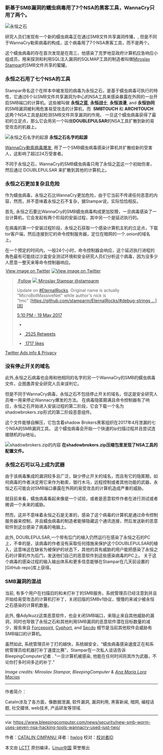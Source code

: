 ### 新基于SMB漏洞的蠕虫病毒用了7个NSA的黑客工具，WannaCry只用了两个。
      

![永恒之石](https://www.bleepstatic.com/content/posts/2017/05/19/EternalRocks.png)

研究人员们发现有一个新的蠕虫病毒正在通过SMB文件共享漏洞传播，, 但是不同于WannaCry勒索病毒的构成，这个病毒用了7个NSA黑客工具，而不是两个。

这个蠕虫病毒的存在首次发现是在周三，他感染了克罗地亚政府计算机应急响应小组成员，用来探测和利用SQL注入漏洞的SQLMAP工具的制造者叫做[Miroslav Stampar][15]的SMB文件共享的蜜罐。

### 永恒之石用了七个NSA的工具

Stampar命名这个在样本中被发现的病毒为永恒之石，是基于蠕虫病毒可执行的特性，它通过6个以SMB文件共享漏洞为中心的NSA工具来感染暴露在外网的一台开启SMB端口的计算机。这些被叫做 **永恒之蓝**, **永恒战士**, **永恒浪漫**, and **永恒协同**的SMB漏洞被利用危害易受攻击的计算机，而  **SMBTOUCH** 和 **ARCHITOUCH** 这两个NSA工具是起检测SMB文件共享漏洞的作用。
一旦这个蠕虫病毒获得了最初的立足点，那么它会用另一个叫做**DOUBLEPULSAR**的NSA工具扩散到新的易受攻击的机器上。

![永恒之石名字的起源](https://www.bleepstatic.com/images/news/u/986406/Malware/EternalRocks-properties.png)
**永恒之石名字的起源**

[WannaCry勒索病毒爆发][16], 用了一个SMB蠕虫病毒感染计算机并扩散给新的受害人，这影响了超过24万受害者。


不同于永恒之石，WannaCry的SMB蠕虫病毒只用了永恒之蓝这一个初始伤害，然后通过 DOUBLEPULSAR 来扩散到其他的计算机上。

### 永恒之石更加复杂且危险

作为蠕虫病毒，永恒之石比WannaCry更加危险，由于它当前不传递任何恶意的内容，然而，并不意味着永恒之石不复杂，据Stampar说，实际恰恰相反。

首先, 永恒之石要比WannaCry的SMB蠕虫病毒构成更加狡猾，一旦病毒感染了一台计算机，它会发起有两个阶段的安装过程，其中另一个是延迟执行的。

在病毒的第一个安装过程阶段，永恒之石获取一个感染计算机主机的立足点，下载tor客户端，然后连接到它的命令控制服务器，定位在暗网的一个.onion的域名上。

在一个预定的时间内，一般24个小时，命令控制器会响应，这个延迟执行进程的角色最有可能绕过沙盒安全测试环境和安全研究人员们分析这个病毒，因为没多少人愿意一整天来等命令控制器响应。
<twitterwidget class="twitter-tweet twitter-tweet-rendered" id="twitter-widget-0" data-tweet-id="865494946974900224" style="position: static; visibility: visible; display: block; transform: rotate(0deg); width: 500px; margin: 10px auto; max-width: 100%; min-width: 220px;">[View image on Twitter][10] [![View image on Twitter](https://pbs.twimg.com/media/DALa50RUwAAXWlg.jpg:small "View image on Twitter")][5] 

> [ Follow][1] [![](https://pbs.twimg.com/profile_images/687638130694995970/Xtras5w3_normal.png) Miroslav Stampar @stamparm][6]
> 
> Update on [#EternalRocks][7]. Original name is actually "MicroBotMassiveNet" while author's nick is "tmc" [https://github.com/stamparm/EternalRocks/#debug-strings …][8]
> 
> [<time class="dt-updated" datetime="2017-05-19T09:10:50+0000" pubdate="" title="Time posted: 19 May 2017, 09:10:50 (UTC)">5:10 PM - 19 May 2017</time>][9]
> 
> *   [][2]
> 
> *   [ 2525 Retweets][3]
> 
> *   [ 1717 likes][4]

[Twitter Ads info & Privacy][11]</twitterwidget>

### 没有停止开关的域名

此外,永恒之石病毒也会用和他相同的名字的另一个WannaCry的SMB的蠕虫病毒文件，企图愚弄安全研究人员来误判它。 

但是不同于WannaCry病毒，永恒之石不包括停止开关的域名，但这是安全研究人员唯一用来停止Wannacry爆发的方法。
在病毒隐匿期满且命令控制器有了响应，永恒之石开始进入安装过程的第二阶段，它会下载一个名为shadowbrokers.zip形式的第二阶段恶意组件。

这个文件能够自解压，它包含着shadow Brokers黑客组织在2017年4月泄漏的七个NSA的SMB漏洞工具。
这个蠕虫病毒会开始一个快速的ip扫描过程并且尝试连接随机的ip地址。

![shadowbrokers.zip的内容](https://www.bleepstatic.com/images/news/u/986406/Malware/EternalRocks-exploits.png)
**在shadowbrokers.zip压缩包里发现了NSA工具的配置文件。**

### 永恒之石可以马上成为武器

由于该病毒集成的漏洞较多且广泛，缺少停止开关的域名，而且有它的隐匿期，如何病毒的作者决定用它来作为勒索，银行木马，远程控制或者其他功能的武器，永恒之石可能会对SMB端口暴露在外网的易受攻击的计算机造成严重的威胁。

就目前来看，蠕虫病毒看起来像是一个试验，或者是恶意软件作者在进行测试或者微调一个未来的威胁。

然而，这并不意味着永恒之石是无害的，感染了这个病毒的计算机是通过命令控制服务器来控制，并且蠕虫病毒的制造者能够隐藏这个通讯连接，然后发送新的恶意软件到这台感染了病毒的电脑上。

此外, DOUBLEPULSAR,一个带有后门的植入仍然运行在感染了永恒之石的PC上，不幸的是，该病毒的作者没有采取任何措施来保护这个DOUBLEPULSAR的植入，这意味这在缺省为被保护的状态下，其他的具有威胁的用户能把感染了永恒之石的计算机作为后门，发送他们自己的恶意软件到这些感染病毒的PC上。
关于这个病毒的感染过程的输入输出体系和更多信息能够在Stampar在几天前设置的[GitHub repo]库上获得。

### SMB漏洞的混战

当前, 有多个用户在扫描旧的和未打补丁的SMB服务，系统管理员已经注意到并且开始给易受攻击的计算机打补丁，关闭旧版的SMBv1协议，慢慢的来减少被永恒之石感染的计算机数量。

此外, 像Adylkuzz这类恶意软件，也会关闭SMB端口，来阻止来自其他威胁的漏洞，同时也导致了永恒之石和其他利用SMB漏洞的恶意软件潜在目标数量的减少，报告来自 [Forcepoint][21], [Cyphort][22], and [Secdo][23] 细节是当前其他软件会威胁有SMB端口的计算机。

虽然如此, 系统管理员补丁打的越快，系统越安全，“蠕虫病毒感染速度正在和系统管理员给机器打补丁速度比赛”，Stampar在一次私人谈话告诉BleepingComputer记者 . "一旦计算机被感染, 他能在任何时间将其作为武器，不论你打多时间多近的补丁."

 _Image credits: Miroslav Stampar, BleepingComputer & [Ana María Lora Macias][13]_

--------------------------------------------------------------------------------

作者简介：

Catalin涉及了各方面，像数据泄漏, 软件漏洞, 漏洞利用, 黑客新闻, 暗网, 编程话题, 社交媒体, web技术, 产品研发等领域.

---------------

via: https://www.bleepingcomputer.com/news/security/new-smb-worm-uses-seven-nsa-hacking-tools-wannacry-used-just-two/

作者：[CATALIN CIMPANU ][a]
译者：[hwlog](https://github.com/hwlog)
校对：[校对者ID](https://github.com/校对者ID)

本文由 [LCTT](https://github.com/LCTT/TranslateProject) 原创编译，[Linux中国](https://linux.cn/) 荣誉推出

[a]:https://www.bleepingcomputer.com/author/catalin-cimpanu/
[1]:https://twitter.com/stamparm
[2]:https://twitter.com/intent/tweet?in_reply_to=865494946974900224
[3]:https://twitter.com/intent/retweet?tweet_id=865494946974900224
[4]:https://twitter.com/intent/like?tweet_id=865494946974900224
[5]:https://twitter.com/stamparm/status/865494946974900224/photo/1
[6]:https://twitter.com/stamparm
[7]:https://twitter.com/hashtag/EternalRocks?src=hash
[8]:https://t.co/xqoxkNYfM7
[9]:https://twitter.com/stamparm/status/865494946974900224
[10]:https://twitter.com/stamparm/status/865494946974900224/photo/1
[11]:https://support.twitter.com/articles/20175256
[12]:https://www.bleepingcomputer.com/news/security/new-smb-worm-uses-seven-nsa-hacking-tools-wannacry-used-just-two/#comment_form
[13]:https://thenounproject.com/search/?q=worm&i=24323
[14]:https://www.bleepingcomputer.com/author/catalin-cimpanu/
[15]:https://about.me/stamparm
[16]:https://www.bleepingcomputer.com/news/security/wana-decrypt0r-ransomware-using-nsa-exploit-leaked-by-shadow-brokers-is-on-a-rampage/
[17]:https://www.bleepingcomputer.com/news/security/shadow-brokers-release-new-files-revealing-windows-exploits-swift-attacks/
[18]:https://www.bleepingcomputer.com/news/security/over-36-000-computers-infected-with-nsas-doublepulsar-malware/
[19]:https://github.com/stamparm/EternalRocks/
[20]:https://www.bleepingcomputer.com/news/security/adylkuzz-cryptocurrency-miner-may-have-saved-you-from-the-wannacry-ransomware/
[21]:https://blogs.forcepoint.com/security-labs/wannacry-multiple-malware-families-using-eternalblue-exploit
[22]:https://www.cyphort.com/eternalblue-exploit-actively-used-deliver-remote-access-trojans/
[23]:http://blog.secdo.com/multiple-groups-exploiting-eternalblue-weeks-before-wannacry
